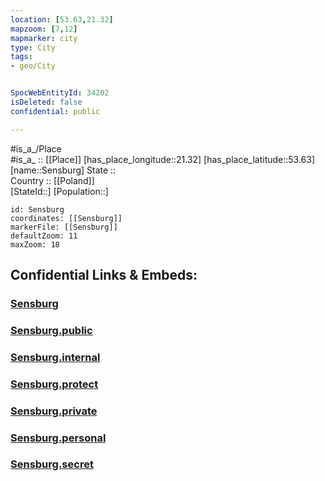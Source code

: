 ```yaml
---
location: [53.63,21.32] 
mapzoom: [7,12] 
mapmarker: city 
type: City
tags:
- geo/City


SpocWebEntityId: 34202
isDeleted: false
confidential: public

---
```

#is_a_/Place  
#is_a_ :: [[Place]] 
[has_place_longitude::21.32] 
[has_place_latitude::53.63] 
[name::Sensburg] 
State ::  
Country :: [[Poland]]  
[StateId::] 
[Population::] 



```leaflet
id: Sensburg
coordinates: [[Sensburg]] 
markerFile: [[Sensburg]] 
defaultZoom: 11 
maxZoom: 18
```


## Confidential Links & Embeds: 

### [Sensburg](/_Standards/Earth/Continent/Europe/Europe~East/Poland/Provinces~Poland/Warmian-Masurian/City/Sensburg.md) 

### [Sensburg.public](/_public/Earth/Continent/Europe/Europe~East/Poland/Provinces~Poland/Warmian-Masurian/City/Sensburg.public.md) 

### [Sensburg.internal](/_internal/Earth/Continent/Europe/Europe~East/Poland/Provinces~Poland/Warmian-Masurian/City/Sensburg.internal.md) 

### [Sensburg.protect](/_protect/Earth/Continent/Europe/Europe~East/Poland/Provinces~Poland/Warmian-Masurian/City/Sensburg.protect.md) 

### [Sensburg.private](/_private/Earth/Continent/Europe/Europe~East/Poland/Provinces~Poland/Warmian-Masurian/City/Sensburg.private.md) 

### [Sensburg.personal](/_personal/Earth/Continent/Europe/Europe~East/Poland/Provinces~Poland/Warmian-Masurian/City/Sensburg.personal.md) 

### [Sensburg.secret](/_secret/Earth/Continent/Europe/Europe~East/Poland/Provinces~Poland/Warmian-Masurian/City/Sensburg.secret.md)

